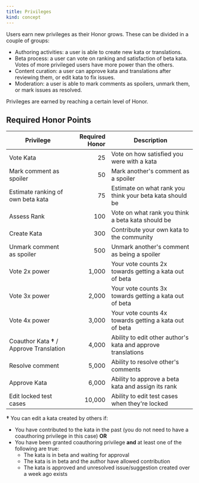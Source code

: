 ```yaml
---
title: Privileges
kind: concept
---
```


Users earn new privileges as their Honor grows. These can be divided in a couple of groups:

- Authoring activities: a user is able to create new kata or translations.
- Beta process: a user can vote on ranking and satisfaction of beta kata. Votes of more privileged users have more power than the others.
- Content curation: a user can approve kata and translations after reviewing them, or edit kata to fix issues.
- Moderation: a user is able to mark comments as spoilers, unmark them, or mark issues as resolved.

Privileges are earned by reaching a certain level of Honor.
## Required Honor Points

| Privilege                                 | Required Honor | Description                                                  |
| ----------------------------------------- | -------------: | ------------------------------------------------------------ |
| Vote Kata                                 |             25 | Vote on how satisfied you were with a kata                   |
| Mark comment as spoiler                   |             50 | Mark another's comment as a spoiler                          |
| Estimate ranking of own beta kata         |             75 | Estimate on what rank you think your beta kata should be     |
| Assess Rank                               |            100 | Vote on what rank you think a beta kata should be            |
| Create Kata                               |            300 | Contribute your own kata to the community                    |
| Unmark comment as spoiler                 |            500 | Unmark another's comment as being a spoiler                  |
| Vote 2x power                             |          1,000 | Your vote counts 2x towards getting a kata out of beta       |
| Vote 3x power                             |          2,000 | Your vote counts 3x towards getting a kata out of beta       |
| Vote 4x power                             |          3,000 | Your vote counts 4x towards getting a kata out of beta       |
| Coauthor Kata **†** / Approve Translation |          4,000 | Ability to edit other author's kata and approve translations |
| Resolve comment                           |          5,000 | Ability to resolve other's comments                          |
| Approve Kata                              |          6,000 | Ability to approve a beta kata and assign its rank           |
| Edit locked test cases                    |         10,000 | Ability to edit test cases when they're locked               |

**†** You can edit a kata created by others if:

- You have contributed to the kata in the past (you do not need to have a coauthoring privilege in this case) **OR**
- You have been granted coauthoring privilege **and** at least one of the following are true:
  - The kata is in beta and waiting for approval
  - The kata is in beta and the author have allowed contribution
  - The kata is approved and unresolved issue/suggestion created over a week ago exists
